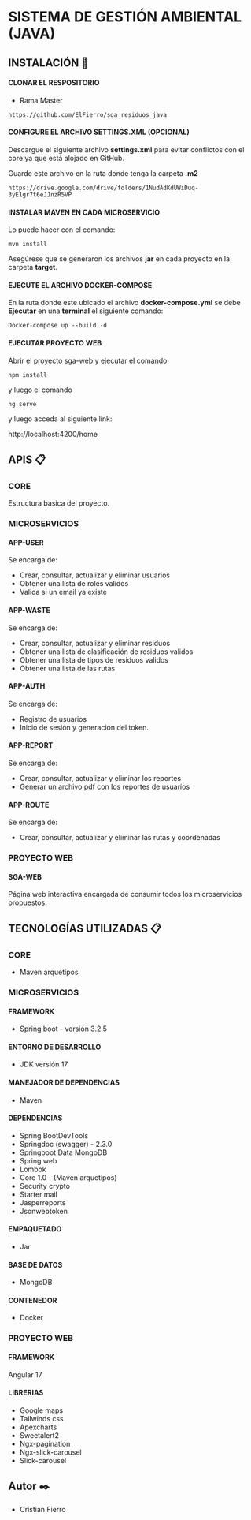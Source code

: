 # SISTEMA DE GESTIÓN AMBIENTAL (JAVA)

## INSTALACIÓN 🔧

#### CLONAR EL RESPOSITORIO

- Rama Master

```
https://github.com/ElFierro/sga_residuos_java
```

#### CONFIGURE EL ARCHIVO SETTINGS.XML (OPCIONAL)

Descargue el siguiente archivo **settings.xml** para evitar conflictos con el core ya que está alojado en GitHub.

Guarde este archivo en la ruta donde tenga la carpeta **.m2**

```
https://drive.google.com/drive/folders/1NudAdKdUWiDuq-3yE1gr7t6eJJnzR5VP
```

#### INSTALAR MAVEN EN CADA MICROSERVICIO

Lo puede hacer con el comando:

```
mvn install
```

Asegúrese que se generaron los archivos **jar** en cada proyecto en la carpeta **target**. 

#### EJECUTE EL ARCHIVO DOCKER-COMPOSE

En la ruta donde este ubicado el archivo **docker-compose.yml** se debe **Ejecutar** en una **terminal** el siguiente comando:

```
Docker-compose up --build -d
```

#### EJECUTAR PROYECTO WEB

Abrir el proyecto sga-web y ejecutar el comando

```
npm install

```
y luego el comando 

```
ng serve
```
y luego acceda al siguiente link:

http://localhost:4200/home

## APIS 📋 

### CORE

Estructura basica del proyecto.

### MICROSERVICIOS

#### APP-USER

Se encarga de:
- Crear, consultar, actualizar y eliminar usuarios
- Obtener una lista de roles validos
- Valida si un email ya existe

#### APP-WASTE

Se encarga de:
- Crear, consultar, actualizar y eliminar residuos
- Obtener una lista de clasificación de residuos validos
- Obtener una lista de tipos de residuos validos
- Obtener una lista de las rutas 

#### APP-AUTH

Se encarga de:

- Registro de usuarios
- Inicio de sesión y generación del token.

#### APP-REPORT

Se encarga de:

- Crear, consultar, actualizar y eliminar los reportes
- Generar un archivo pdf con los reportes de usuarios

#### APP-ROUTE

Se encarga de:

- Crear, consultar, actualizar y eliminar las rutas y coordenadas

### PROYECTO WEB

#### SGA-WEB

Página web interactiva encargada de consumir todos los microservicios propuestos.

## TECNOLOGÍAS UTILIZADAS 📋

### CORE

- Maven arquetipos

### MICROSERVICIOS

#### FRAMEWORK

- Spring boot - versión 3.2.5

#### ENTORNO DE DESARROLLO

- JDK versión 17

#### MANEJADOR DE DEPENDENCIAS

- Maven

#### DEPENDENCIAS

- Spring BootDevTools
- Springdoc (swagger) - 2.3.0
- Springboot Data MongoDB
- Spring web
- Lombok
- Core 1.0 - (Maven arquetipos)
- Security crypto
- Starter mail
- Jasperreports
- Jsonwebtoken

#### EMPAQUETADO

- Jar

#### BASE DE DATOS

- MongoDB

#### CONTENEDOR

- Docker

### PROYECTO WEB

#### FRAMEWORK

Angular 17

#### LIBRERIAS

- Google maps
- Tailwinds css
- Apexcharts
- Sweetalert2
- Ngx-pagination
- Ngx-slick-carousel
- Slick-carousel

## Autor ✒️

- Cristian Fierro
